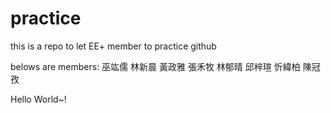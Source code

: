 # practice
this is a repo to let EE+ member to practice github

belows are members:
巫竑儒
林新晨
黃政雅
張禾牧
林郁晴
邱梓瑄
忻緯柏
陳冠孜


<!-- <br> -->
Hello World~!

